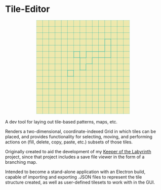 # Tile-Editor
<p align="center">
  <img src="./assets/header.png" width="60%">
</p>
<p>A dev tool for laying out tile-based patterns, maps, etc.</p>
<p>Renders a two-dimensional, coordinate-indexed Grid in which tiles can be placed, and provides functionality for selecting, moving, and performing actions on (fill, delete, copy, paste, etc.) subsets of those tiles.</p>

<p>Originally created to aid the development of my <a href="https://github.com/nymphofthevales/Keeper-of-the-Labyrinth">Keeper of the Labyrinth</a> project, since that project includes a save file viewer in the form of a branching map.</p>
<p>Intended to become a stand-alone application with an Electron build, capable of importing and exporting .JSON files to represent the tile structure created, as well as user-defined tilesets to work with in the GUI.</p>

